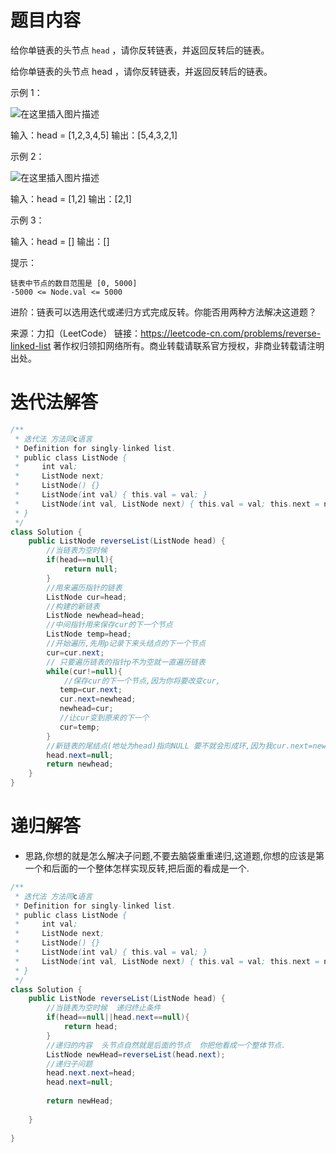 ﻿# 题目内容

给你单链表的头节点 `head` ，请你反转链表，并返回反转后的链表。

给你单链表的头节点 head ，请你反转链表，并返回反转后的链表。

 

示例 1：

![在这里插入图片描述](https://img-blog.csdnimg.cn/20210504204148375.jpg?x-oss-process=image/watermark,type_ZmFuZ3poZW5naGVpdGk,shadow_10,text_aHR0cHM6Ly9ibG9nLmNzZG4ubmV0L21vZ2JveA==,size_16,color_FFFFFF,t_70#pic_center)


输入：head = [1,2,3,4,5]
输出：[5,4,3,2,1]

示例 2：

![在这里插入图片描述](https://img-blog.csdnimg.cn/20210504204158260.jpg#pic_center)


输入：head = [1,2]
输出：[2,1]

示例 3：

输入：head = []
输出：[]

 

提示：

    链表中节点的数目范围是 [0, 5000]
    -5000 <= Node.val <= 5000

 




进阶：链表可以选用迭代或递归方式完成反转。你能否用两种方法解决这道题？

来源：力扣（LeetCode）
链接：https://leetcode-cn.com/problems/reverse-linked-list
著作权归领扣网络所有。商业转载请联系官方授权，非商业转载请注明出处。

# 迭代法解答

```java
/**
 * 迭代法 方法同c语言
 * Definition for singly-linked list.
 * public class ListNode {
 *     int val;
 *     ListNode next;
 *     ListNode() {}
 *     ListNode(int val) { this.val = val; }
 *     ListNode(int val, ListNode next) { this.val = val; this.next = next; }
 * }
 */
class Solution {
    public ListNode reverseList(ListNode head) {
        //当链表为空时候
        if(head==null){
            return null;
        }
        //用来遍历指针的链表
        ListNode cur=head;
        //构建的新链表
        ListNode newhead=head;
        //中间指针用来保存cur的下一个节点
        ListNode temp=head;
        //开始遍历,先用p记录下来头结点的下一个节点
        cur=cur.next;
        // 只要遍历链表的指针p不为空就一直遍历链表
        while(cur!=null){
            //保存cur的下一个节点,因为你将要改变cur,
           temp=cur.next;
           cur.next=newhead;
           newhead=cur;
           //让cur变到原来的下一个
           cur=temp;
        }
        //新链表的尾结点(地址为head)指向NULL 要不就会形成环,因为我cur.next=newhead;这里的newHead第一次时候是head,他将会形成5-4-3-2-1-2-3-4-5,这样可以省略增加虚拟头节点.  但是增加个虚拟头节点操作会更方便
        head.next=null;
        return newhead;
    }
}
```

# 递归解答

* 思路,你想的就是怎么解决子问题,不要去脑袋重重递归,这道题,你想的应该是第一个和后面的一个整体怎样实现反转,把后面的看成是一个.

```java
/**
 * 迭代法 方法同c语言
 * Definition for singly-linked list.
 * public class ListNode {
 *     int val;
 *     ListNode next;
 *     ListNode() {}
 *     ListNode(int val) { this.val = val; }
 *     ListNode(int val, ListNode next) { this.val = val; this.next = next; }
 * }
 */
class Solution {
    public ListNode reverseList(ListNode head) {
        //当链表为空时候  递归终止条件
        if(head==null||head.next==null){
            return head;
        }
        //递归的内容  头节点自然就是后面的节点  你把他看成一个整体节点.
        ListNode newHead=reverseList(head.next);
        //递归子问题
        head.next.next=head;
        head.next=null;
        
        return newHead;
   
    }
  
}
```


       